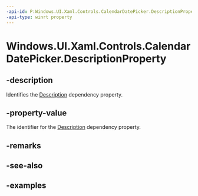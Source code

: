```yaml
---
-api-id: P:Windows.UI.Xaml.Controls.CalendarDatePicker.DescriptionProperty
-api-type: winrt property
---
```


<!-- Property syntax.
public DependencyProperty DescriptionProperty { get; }
-->

# Windows.UI.Xaml.Controls.CalendarDatePicker.DescriptionProperty

## -description

Identifies the [Description](calendardatepicker_description.md) dependency property.

## -property-value

The identifier for the [Description](calendardatepicker_description.md) dependency property.

## -remarks

## -see-also

## -examples

